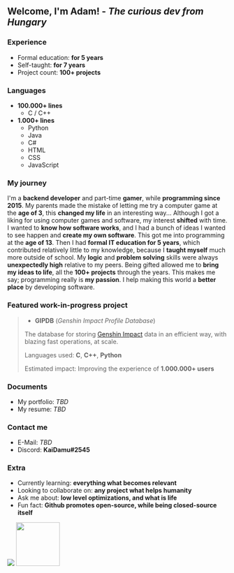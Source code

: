 ## Welcome, I'm Adam! - *The curious dev from Hungary*

### Experience
- Formal education: **for 5 years**
- Self-taught: **for 7 years**
- Project count: **100+ projects**

### Languages
- **100.000+ lines**
  - C / C++
- **1.000+ lines**
  - Python
  - Java
  - C#
  - HTML
  - CSS
  - JavaScript

### My journey
I'm a **backend developer** and part-time **gamer**, while **programming since 2015**. My parents made the mistake of letting me try a computer game at the **age of 3**, this **changed my life** in an interesting way... Although I got a liking for using computer games and software, my interest **shifted** with time. I wanted to **know how software works**, and I had a bunch of ideas I wanted to see happen and **create my own software**. This got me into programming at the **age of 13**. Then I had **formal IT education for 5 years**, which contributed relatively little to my knowledge, because I **taught myself** much more outside of school. My **logic** and **problem solving** skills were always **unexpectedly high** relative to my peers. Being gifted allowed me to **bring my ideas to life**, all the **100+ projects** through the years. This makes me say; programming really is **my passion**. I help making this world a **better place** by developing software.

### Featured work-in-progress project
> - **GIPDB** (*Genshin Impact Profile Database*)
>
> The database for storing [Genshin Impact](https://genshin.hoyoverse.com/en) data in an efficient way, with blazing fast operations, at scale.
>
> Languages used: **C**, **C++**, **Python**
>
> Estimated impact: Improving the experience of **1.000.000+ users**

### Documents
- My portfolio: *TBD*
- My resume: *TBD*

### Contact me
- E-Mail: *TBD*
- Discord: **KaiDamu#2545**

### Extra
- Currently learning: **everything what becomes relevant**
- Looking to collaborate on: **any project what helps humanity**
- Ask me about: **low level optimizations, and what is life**
- Fun fact: **Github promotes open-source, while being closed-source itself**

<img src="https://komarev.com/ghpvc/?username=kaidamu&label=Profile%20views&color=0e75b6&style=flat">

<img src="https://media.tenor.com/_G85yMqj3zQAAAAi/rolling-cat-cat-rolling.gif" width="100">
